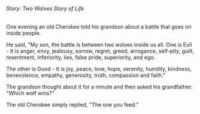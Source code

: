 ###### Story: Two Wolves Story of Life
One evening an old Cherokee told his grandson about a battle that goes on inside people.

He said, "My son, the battle is between two wolves inside us all. One is Evil - It is anger, envy, jealousy, sorrow, regret, greed, arrogance, self-pity, guilt, resentment, inferiority, lies, false pride, superiority, and ego.

The other is Good - It is joy, peace, love, hope, serenity, humility, kindness, benevolence, empathy, generosity, truth, compassion and faith."

The grandson thought about it for a minute and then asked his grandfather: "Which wolf wins?"

The old Cherokee simply replied, "The one you feed."

